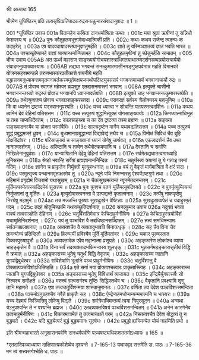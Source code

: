 श्रीः
अध्यायः 165

भीष्मेण युधिष्ठिरम् प्रति तत्वसृष्टिप्रतिपादकरुद्रसनत्कुमारसंवादानुवादः ॥ 1 ॥

001	*युधिष्ठिर उवाच 
001a	पितामहेन कथिता दानधर्माश्रिताः कथाः ।
001c	मया श्रुता ऋषीणां तु सन्निधौ केशवस्य च ॥
002a	पुनः कौतूहलमभूत्तामेवाध्यात्मिकीं प्रति ।
002c	कथाः कथय राजेन्द्र त्वदन्यः क उदाहरेत् ॥
003a	एष यादवदायादस्तथानुज्ञातुमर्हति ।
003c	ज्ञाते तु यस्मिञ्ज्ञातव्यं ज्ञातं भवति भारत ॥
004a	पश्चाच्छ्रोष्यामहे राज्ञां श्राव्यान्धर्मान्पितामह ।
004c	कौतूहलमृषीणां तु च्छेतुमर्हसि साम्प्रतम् ॥
005	भीष्म उवाच 
005AB	अत ऊर्ध्वं महाराज साङ्ख्ययोगोभयशास्त्राधिगतयाथात्म्यदर्शनसम्पन्नयोराचार्ययोः संवादमनुव्याख्यास्यामः ॥
006AB	तद्यथा भगवन्तं सनत्कुमारमासीनमङ्गुष्ठपर्वमात्रं महति विमानवरे योजनसहस्रमण्डले तरुणभास्करप्रतीकाशे शयनीये महति बद्धासनमनुध्यायन्तममृतमनावर्तकरममूर्तमक्षयजमथोपदिष्टमुपससर्प भगवन्तमाचार्यं भगवानाचार्यो रुद्रः ॥
007AB	तं प्रोवाच स्वागतं महेश्वर ब्रह्मसुत एतदासनमास्तां भगवान् ॥
008A	इत्युक्ते चासीनो भगवाननन्तरूपो रुद्रस्तं प्रोवाच भगवानपि ध्यानमावर्तयति । 
008B	इत्युक्ते चाह भगवान्सनत्कुमारस्तथेति ॥
009a	तथेत्युक्तश्च प्रोवाच भगवाञ्शङ्करस्तदा ।
009c	परावरज्ञं सर्वस्य त्रैलोक्यस्य महामुनिम् ॥
010a	किं वा ध्यानेन द्रष्टव्यं यद्भवाननुपश्यति ।
010c	यच्च ध्यात्वा न शोचन्ति यतयस्तत्वदर्शिनः ॥
011a	कथय त्वमिमं देवं देहिनां यतिसत्तम ।
011c	यच्च तत्पुरुषं शुद्धमित्युक्तं योगसाङ्ख्ययोः ॥
012a	किमध्यात्माधिभूतं च तथा चाप्यधिदैवतम् ।
012c	कालसङ्ख्या च का देव द्रष्टव्या तस्य ब्रह्मणः ॥
013a	सङ्ख्या सङ्ख्यादनस्यैव या प्रोक्ता परमर्षिभिः ।
013c	शास्त्रदृष्टेन मार्गेण यथावद्यतिसत्तम ॥
014a	यच्च तत्पुरुषं शुद्धं प्रबुद्धमजरं ध्रुवम् ।
014c	बुध्यमानाप्रबुद्धाभ्यां विद्यावेद्यं तथैव च ॥
015a	विमोक्षं त्रिविधं चैव ब्रूहि मोक्षविदांवर ।
015c	परिसाङ्ख्यं च साङ्ख्यानां ध्यानं योगेषु चार्थवत् ॥
016a	एकत्वदर्शनं चैव तथा नानात्वदर्शनम् ।
016c	अरिष्टानि च तत्वेन तथैवोत्क्रमणानि च ॥
017a	दैवतानि च सर्वाणि निखिलेनानुपूर्वशः ।
017c	यान्याश्रितानि देहेषु देहिनां यतिसत्तम ।
017e	सर्वमेतद्यथातत्वमाख्याहि मुनिसत्तम ॥
018a	श्रेष्ठो भवान्हि सर्वेषां ब्रह्मज्ञानामनिन्दितः ।
018c	चतुर्थस्त्वं त्रयाणां तु ये गताःइ परमां गतिम् ।
018e	ज्ञानेन च प्राकृतेन निर्मुक्तो मृत्युबन्धनात् ॥
019a	वयं तु वैकृतं मार्गमाश्रिता वै क्षरं सदा ।
019c	परमुत्सृज्य पन्थानममृताक्षरमेव तु ॥
020a	न्यूने पथि निमग्नास्तु ऐश्वर्येऽष्टगुणे तथा ।
020c	महिमानं प्रगृह्येमं विचरामो यथासुखम् ॥
021a	न चैतत्सुखमत्यन्तं न्यूनमेतदनन्तरम् ।
021c	मूर्तिमत्परमेतत्स्यादिदमेवं सुसत्तम ॥
022a	पुनः पुनश्च पतनं मूर्तिमत्युपदिश्यते ।
022c	न पुनर्मृत्युमित्यन्यं निर्मुक्तानां तु मूर्तितः ॥
023a	मृत्युदोषास्त्वनन्ता वै उत्पद्यन्ते कृतात्मनाम् ।
023c	मर्त्येषु नाकपृष्ठेषु निरयेषु महामुने ॥
024ac	तत्र मज्जन्ति पुरुषाः सुखदुःखेन वेष्टिताः ॥
025a	सुखदुःखव्यपेतं च यदाहुरमृतं पदम् ।
025c	तदहं श्रोतुमिच्छामि यथावच्छ्रुतिदर्शनात् ॥
026	सनत्कुमार उवाच 
026a	यदुक्तं भवता वाक्यं तत्वसञ्ज्ञेति देहिनाम् ।
026c	चतुर्विंशतिमेवात्र केचिदाहुर्मनीषिणः ॥
027a	केचिदाहुस्त्रयोविंशं यथाश्रुतिनिदर्शनात् ।
027c	वयं तु पञ्चविंशं वै तदधिष्ठानसञ्ज्ञितम् ।
027e	तत्वं समधिमन्यामः सर्वतन्त्रप्रलापनात् ॥
028a	अव्ययश्चैव वै व्यक्तावुभावपि पिनाकधृक् ।
028c	सह चैव विना चैव तावन्योन्यं प्रतिष्ठितौ ॥
029a	हिरण्मयीं प्रविश्यैष मूर्तिं मूर्तिमतांवर ।
029c	चकार पुरुषस्तात विकारपुरुषावुभौ ॥
030a	अव्यक्तादेक एवैष महानात्मा प्रसूयते ।
030c	अहङ्कारेण लोकांश्च व्याप्य चाहङ्कृतेन वै ॥
031a	विना सर्वं तदव्यक्तादभफिमन्यस्व शूलधृक् ।
031c	भूतसर्गमहङ्कारात्तृतीयं विद्धि वै क्रमात् ॥
032a	अहङ्काराच्च भूतेषु चतुर्थं विद्धि वैकृतम् ।
032c	अहङ्काराच्च जातानि युगपद्विबुधेश्वर ॥
033a	सविशेषाणि भूतानि पञ्च प्राहुर्मनीषिणः ।
033c	चतुर्विंशात्तु वै प्रोक्तात्पञ्चविंशोऽधितिष्ठति ॥
034a	एते सर्गा मया प्रोक्ताश्चत्वारः प्राकृतास्त्विह ।
034c	अहङ्काराच्च जातानि युगपद्विबुधेश्वर ॥
035a	अङ्काराच्च भूतेषु विविधार्थं व्यजायत ।
035c	इन्द्रियैर्युगपत्सर्वैः सो नित्यश्च समीक्षते ॥
036a	मरुत्त्वं सत्वसर्गश्च तुष्टिः सिद्धिस्तथैव च ।
036c	वैकृतानि प्रवक्ष्यामि शृणु तानि महामते ॥
037a	एषा तत्वचतुर्विंशन्मया शास्त्रानुमानतः ।
037c	वर्णिता तव देवेश पञ्चविंशत्समन्विता ॥
038a	पञ्चमोऽनुग्रहश्चैव नवैते प्राकृतैः सह ।
038c	ऐन्द्रेप्यहमधोप्यन्यन्ममात्मनि च भास्वरः ॥
039a	यच्च देहमयं किञ्चित्त्रिषु लोकेषु विद्यते ।
039c	सर्वत्रैवाभिमन्तव्यं त्वया त्रिपुरसूदन ॥
040a	अन्यथा येऽनुपश्यन्ति ते न पश्यन्ति ब्रह्मज ।
040c	एतदव्यक्तविषयं पञ्चविंशसमन्वितम् ॥
041a	अनेन कारणेनैव तत्वमाहुर्मनीषिणः ।
041c	विकारमात्रमेतं तु तत्वमाचक्षते परम् ॥
042a	निस्तत्वश्चैष देवेश बोद्धव्यं तु न बुद्ध्यते ।
042c	यदि बुद्ध्येत्परं बुद्धं बुद्ध्यमानः सुरर्षभः ।
042e	प्रबुद्धो ह्यभिमन्येत योयं नाहमिति प्रभो ॥ 

इति श्रीमन्महाभारते अनुशासनपर्वणि दानधर्मपर्वणि पञ्चषष्ट्यधिकशततमोऽध्यायः ॥ 165 ॥

*एतदादिपञ्चाध्याया दाक्षिणात्यकोशेष्वेव दृश्यन्ते ॥ 7-165-13 यथावद्वद सत्तमेति ङ. पाठः ॥ 7-165-36 मम त्वं सत्त्वसर्गश्चेति ध. पाठः ॥
